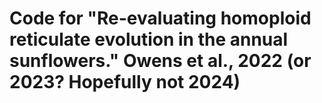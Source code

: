 # Code for "Re-evaluating homoploid reticulate evolution in the annual sunflowers." Owens et al., 2022 (or 2023? Hopefully not 2024)

